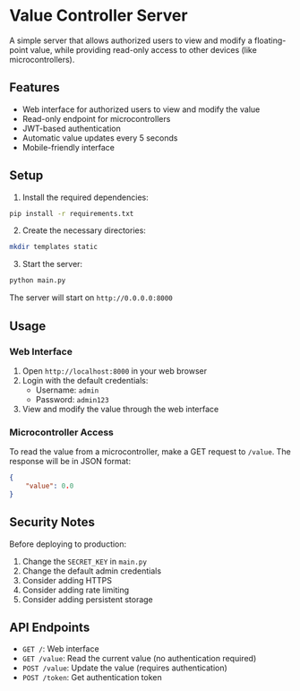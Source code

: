 # Value Controller Server

A simple server that allows authorized users to view and modify a floating-point value, while providing read-only access to other devices (like microcontrollers).

## Features

- Web interface for authorized users to view and modify the value
- Read-only endpoint for microcontrollers
- JWT-based authentication
- Automatic value updates every 5 seconds
- Mobile-friendly interface

## Setup

1. Install the required dependencies:
```bash
pip install -r requirements.txt
```

2. Create the necessary directories:
```bash
mkdir templates static
```

3. Start the server:
```bash
python main.py
```

The server will start on `http://0.0.0.0:8000`

## Usage

### Web Interface
1. Open `http://localhost:8000` in your web browser
2. Login with the default credentials:
   - Username: `admin`
   - Password: `admin123`
3. View and modify the value through the web interface

### Microcontroller Access
To read the value from a microcontroller, make a GET request to `/value`. The response will be in JSON format:
```json
{
    "value": 0.0
}
```

## Security Notes

Before deploying to production:
1. Change the `SECRET_KEY` in `main.py`
2. Change the default admin credentials
3. Consider adding HTTPS
4. Consider adding rate limiting
5. Consider adding persistent storage

## API Endpoints

- `GET /`: Web interface
- `GET /value`: Read the current value (no authentication required)
- `POST /value`: Update the value (requires authentication)
- `POST /token`: Get authentication token 